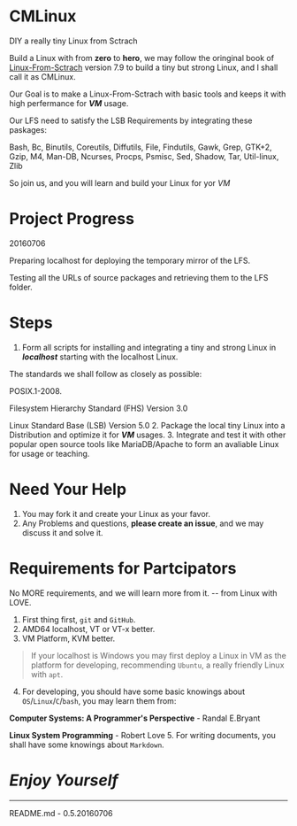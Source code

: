 # CMLinux
DIY a really tiny Linux from Sctrach

Build a Linux with from **zero** to **hero**, we may follow the oringinal book of [Linux-From-Sctrach](http://www.linuxfromscratch.org/lfs/downloads/stable/LFS-BOOK-7.9-NOCHUNKS.html) version 7.9 to build a tiny but strong Linux, and I shall call it as CMLinux.

> 
Our Goal is to make a Linux-From-Sctrach with basic tools and keeps it with high perfermance for ***VM*** usage.
> 
Our LFS need to satisfy the LSB Requirements by integrating these paskages:
> 
Bash, Bc, Binutils, Coreutils, Diffutils, File, Findutils, Gawk, Grep, GTK+2, Gzip, M4, Man-DB, Ncurses, Procps, Psmisc, Sed, Shadow, Tar, Util-linux, Zlib
>
So join us, and you will learn and build your Linux for yor *VM*

# Project Progress
20160706
> 
Preparing localhost for deploying the temporary mirror of the LFS.
>
Testing all the URLs of source packages and retrieving them to the LFS folder.

# Steps
1. Form all scripts for installing and integrating a tiny and strong Linux in ***localhost*** starting with the localhost Linux.

> 
The standards we shall follow as closely as possible:
>> 
POSIX.1-2008.
>>
Filesystem Hierarchy Standard (FHS) Version 3.0
>>
Linux Standard Base (LSB) Version 5.0
2. Package the local tiny Linux into a Distribution and optimize it for ***VM*** usages.
3. Integrate and test it with other popular open source tools like MariaDB/Apache to form an avaliable Linux for usage or teaching.

# Need Your Help
1. You may fork it and create your Linux as your favor.
2. Any Problems and questions, **please create an issue**, and we may discuss it and solve it.

# Requirements for Partcipators
> 
No MORE requirements, and we will learn more from it.  -- from Linux with LOVE.

1. First thing first, `git` and `GitHub`.
2. AMD64 localhost, VT or VT-x better.
3. VM Platform, KVM better.

> If your localhost is Windows you may first deploy a Linux in VM as the platform for developing, recommending `Ubuntu`, a really friendly Linux with `apt`.
4. For developing, you should have some basic knowings about `OS`/`Linux`/`C`/`bash`, you may learn them from:

> 
**Computer Systems: A Programmer's Perspective** -  Randal E.Bryant
> 
**Linux System Programming** - Robert Love 
5. For writing documents, you shall have some knowings about `Markdown`.

# *Enjoy Yourself*

---
README.md - 0.5.20160706